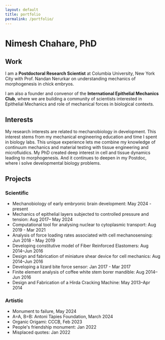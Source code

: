 ```yaml
---
layout: default
title: portfolio
permalink: /portfolio/
---
```


# Nimesh Chahare, PhD

## Work

I am a **Postdoctoral Research Scientist** at Columbia University, New York City with Prof. Nandan Nerurkar on understanding mechanics of morphogenesis in chick embryos.

I am also a founder and convenor of the **International Epithelial Mechanics Club**, where we are building a community of scientists interested in Epithelial Mechanics and role of mechanical forces in biological contexts. 

## Interests

My research interests are related to mechanobiology in development. This interest stems from my mechanical engineering education and time I spent in  biology labs. This unique experience lets me combine my knowledge of continuum mechanics and material testing with tissue engineering and microfluidics. My PhD created deep interest in cell and tissue dynamics leading to morphogenesis. And it continues to deepen in my Postdoc, where i solve developmental biology problems.

## Projects

### Scientific
- Mechanobiology of early embryonic brain development: May 2024 - present
- Mechanics of epithelial layers subjected to controlled pressure and tension: Aug 2017– May 2024
- Computational tool for analysing nuclear to cytoplasmic transport: Aug 2019 - Mar 2021
- Analysis of force loading rates associated with cell mechanosensing: Jun 2018 - May 2019
- Developing constitutive model of Fiber Reinforced Elastomers: Aug 2014–Jun 2016
- Design and fabrication of miniature shear device for cell mechanics: Aug 2014–Jun 2016
- Developing a lizard bite force sensor: Jan 2017 - Mar 2017
- Finite element analysis of coffee white stem borer mandible: Aug 2014–Jun 2016
- Design and Fabrication of a Hirda Cracking Machine: May 2013–Apr 2014

### Artistic
- Monument to failure, May 2024
- A=A, B=B: Antoni Tàpies Foundation, March 2024
- Organic Origami: CCCB, Feb 2023
- People's friendship monument: Jan 2022
- Misplaced quotes: Jan 2022